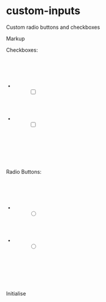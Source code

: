 custom-inputs
=============

Custom radio buttons and checkboxes

Markup

Checkboxes:
<code>

  <ul class="checkboxes">
    <li>
      <input id="checkbox1" type="checkbox">
      <label for="checkbox2"></label>
    </li>
    <li>
      <input id="checkbox2" type="checkbox">
      <label for="checkbo2"></label>
    </li>    
  </ul>

</code>

Radio Buttons:
<code>

  <ul class="radio-buttons">
    <li>
      <input id="checkbox1" type="radio">
      <label for="checkbox1"></label>
    </li>
    <li>
      <input id="radio2" type="radio">
      <label for="radio2"></label>
    </li>
  </ul>

</code>


Initialise

<code>
  <script>
    $('checkboxes').customInput('checkbox');
  </script>
</code>

<code>
  <script>
    $('radio-buttons').customInput('radio');
  </script>
</code>
